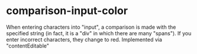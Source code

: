 # comparison-input-color
When entering characters into "input", a comparison is made with the specified string (in fact, it is a "div" in which there are many "spans"). If you enter incorrect characters, they change to red. Implemented via "contentEditable"
